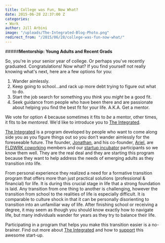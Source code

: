 ```yaml
---
title: College was Fun, Now What?
date: 2015-06-28 22:37:00 Z
categories:
- Work
author: Jill Arbini
image: "/uploads/The-Integrated-Blog-Photo.png"
redirect_from: "/2015/06/28/college-was-fun-now-what/"
---
```


#####**Mentorship: Young Adults and Recent Grads**

So, you're in your senior year of college.  Or perhaps you've recently graduated. Congratulations! Now what? If you find yourself not really knowing what's next, here are a few options for you:

1. Wander aimlessly.
2. Keep going to school...and rack up more debt trying to figure out what to do.
3. Start the job search for something you *think* you *might* be a good fit.  
4. Seek guidance from people who have been there and are passionate about helping you find the best fit for your life. A.K.A. Get a mentor. 

<!-- more --> 

We vote for option 4 because sometimes it fits to *be* a mentor, other times, it fits to be *mentored*. We'd like to introduce you to [The Integrated](http://www.theintegrated.life). 

[The Integrated](http://www.theintegrated.life) is a program developed by people who want to come along side you as you figure things out so you don't wander aimlessly for the foreseeable future.  The founder, [Jonathan](http://www.theintegrated.life/about.html), and his co-founder, [Ariel](http://www.theintegrated.life/about.html),  are [FLDWRK coworking](fldwrk.io/workspace) members and our [startup incubator](https://fldwrk.io/startups) participants so we know them well.  They are the real deal and they are starting this program because they want to help address the needs of emerging adults as they transition into life. 

From personal experience they realized a need for a formative transition program that offers more than just practical solutions (professional & financial) for life. It is during this crucial stage in life that a strong foundation is laid. Any transition from one thing to another is challenging, however the transition from school to the realities of life is especially difficult. It is comparable to culture shock in that it can be personally disorienting to transition into an unfamiliar way of life. After finishing school or receiving a degree, it may seem as though you should know exactly how to navigate life, but many individuals wander for years as they try to balance their life. 

Participating in a program that helps you make this transition easier is a no-brainer. Find out more about [The Integrated](http://www.theintegrated.life) and how to [support](https://grouprev.com/theintegrated) this awesome start-up. 